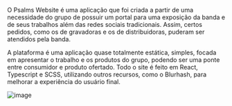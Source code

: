 O Psalms Website é uma aplicação que foi criada a partir de uma necessidade do grupo de possuir um portal para uma exposição da banda e de seus trabalhos
além das redes sociais tradicionais. Assim, certos pedidos, como os de gravadoras e os de distribuidoras, puderam ser atendidos pela banda.

A plataforma é uma aplicação quase totalmente estática, simples, focada em apresentar o trabalho e os produtos do grupo, podendo ser uma ponte entre consumidor
e produto ofertado. Todo o site é feito em React, Typescript e SCSS, utilizando outros recursos, como o Blurhash, para melhorar a experiência do usuário final.

![image](https://github.com/user-attachments/assets/fefc4aad-5420-4434-b3cf-73a05aa37efe)
